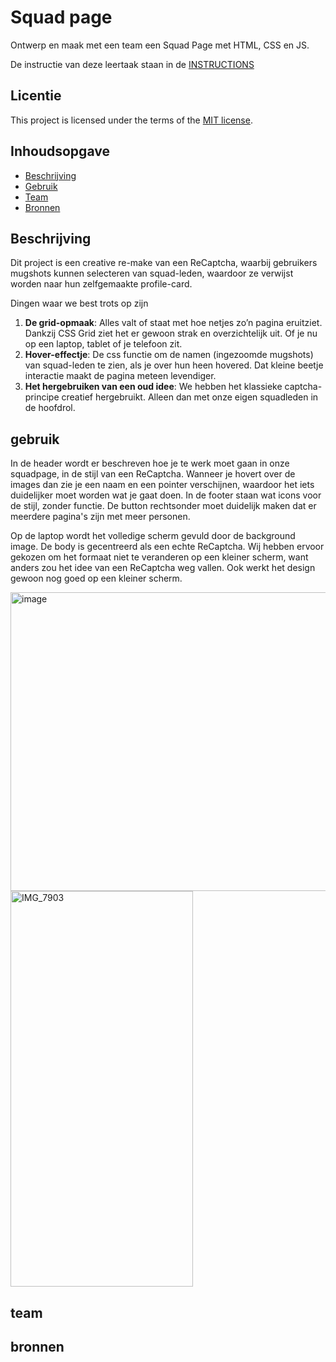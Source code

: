 
# Squad page

Ontwerp en maak met een team een Squad Page met HTML, CSS en JS.

De instructie van deze leertaak staan in de [INSTRUCTIONS](https://github.com/fdnd-task/your-tribe-squad-page/blob/main/docs/INSTRUCTIONS.md)

## Licentie

This project is licensed under the terms of the [MIT license](./LICENSE).



## Inhoudsopgave

  * [Beschrijving](#beschrijving)
  * [Gebruik](#gebruik)
  * [Team](#team)
  * [Bronnen](#bronnen)

## Beschrijving
Dit project is een creative re-make van een ReCaptcha, waarbij gebruikers mugshots kunnen selecteren van squad-leden, waardoor ze verwijst worden naar hun zelfgemaakte profile-card.

Dingen waar we  best trots op zijn

1. **De grid-opmaak**:
Alles valt of staat met hoe netjes zo’n pagina eruitziet. Dankzij CSS Grid ziet het er gewoon strak en overzichtelijk uit. Of je nu op een laptop, tablet of je telefoon zit.
2. **Hover-effectje**:
De css functie om de namen (ingezoomde mugshots) van squad-leden te zien, als je over hun heen hovered. Dat kleine beetje interactie maakt de pagina meteen levendiger.
3. **Het hergebruiken van een oud idee**:
We hebben het klassieke captcha-principe creatief hergebruikt. Alleen dan met onze eigen squadleden in de hoofdrol.

## gebruik
In de header wordt er beschreven hoe je te werk moet gaan in onze squadpage, in de stijl van een ReCaptcha. Wanneer je hovert over de images dan zie je een naam en een pointer verschijnen, waardoor het iets duidelijker moet worden wat je gaat doen. In de footer staan wat icons voor de stijl, zonder functie. De button rechtsonder moet duidelijk maken dat er meerdere pagina's zijn met meer personen. 

Op de laptop wordt het volledige scherm gevuld door de background image. De body is gecentreerd als een echte ReCaptcha. Wij hebben ervoor gekozen om het formaat niet te veranderen op een kleiner scherm, want anders zou het idee van een ReCaptcha weg vallen. Ook werkt het design gewoon nog goed op een kleiner scherm. 

<img width="735" height="478" alt="image" src="https://github.com/user-attachments/assets/1bde4c1a-0dfb-4fb7-995c-5d9ef9b11373" />
<img width="292" height="633" alt="IMG_7903" src="https://github.com/user-attachments/assets/01177e34-2ce3-4ec2-be5d-c38135d47f91" />

## team


## bronnen
